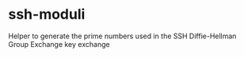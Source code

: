 # ssh-moduli
Helper to generate the prime numbers used in the SSH Diffie-Hellman Group Exchange key exchange
